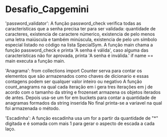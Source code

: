 # Desafio_Capgemini

'password_validator':
A função password_check verifica todas as caracteristicas que a senha precisa ter para ser validada:
quantidade de caracteres, existencia de caractere númerico, existencia de pelo menos uma letra maiúscula e também minúscula,
existencia de pelo um símbolo especial listado no código na lista SpecialSym.
A função main chama a função password_check e printa 'A senha é válida', caso alguma das características não for aprovada, printa
'A senha é inválida.'
if name == main executa a função main.




'Anagrama':
from collections import Counter serva para contar os elementos que são armazenados como chaves de dicionario e essas
contagens podem ser qualquer valor inteiro ou negativo
A função count_anagrams na qual cada iteração em i gera tres iterações em j de acordo com o tamanho da string e frozenset armazena os
objetos iterados de antes.
Depois usa-se um for em buckets para contar a quantidade de anagramas formados da string inserida
No final printa-se a variavel na qual foi armazenada o método.


'Escadinha':
A função escadinha usa um for a partir da quantidade de "*" digitada e é somada com mais 1 para gerar 
o aspecto de escada a cada laço.
